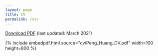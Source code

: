 ```yaml
---
layout: page
title: CV
permalink: /cv/
---
```



 [Download PDF](cv/Peng_Huang_CV.pdf) (last updated: March 2021)

 <!--The PDF should be embedded underneath -- uses Google Docs for embedding and works if the PDF is on dropbox. Works sporadically if PDF is elsewhere too.-->

{% include embedpdf.html source="cv/Peng_Huang_CV.pdf" width=100 height=800 %}
